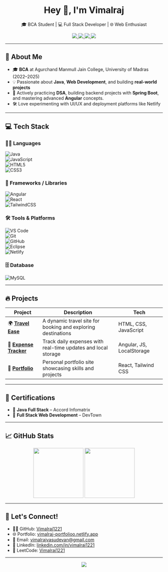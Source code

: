 <h1 align="center">Hey 👋, I'm Vimalraj</h1>

<p align="center">
  🎓 BCA Student | 💻 Full Stack Developer | 🌐 Web Enthusiast
</p>

<p align="center">
  <a href="https://vimalraj-portfolioo.netlify.app" target="_blank">
    <img src="https://img.shields.io/badge/Portfolio-%23000000?style=for-the-badge&logo=firefox&logoColor=white" />
  </a>
  <a href="https://github.com/Vimalraj1221" target="_blank">
    <img src="https://img.shields.io/badge/GitHub-%23181717?style=for-the-badge&logo=github&logoColor=white" />
  </a>
  <a href="https://www.linkedin.com/in/vimalraj1221" target="_blank">
    <img src="https://img.shields.io/badge/LinkedIn-%230077B5?style=for-the-badge&logo=linkedin&logoColor=white" />
  </a>
  <a href="mailto:vimalrajvasudevan@gmail.com" target="_blank">
    <img src="https://img.shields.io/badge/Gmail-%23D14836?style=for-the-badge&logo=gmail&logoColor=white" />
  </a>
</p>

---

## 🚀 About Me

- 🎓  **BCA** at Agurchand Manmull Jain College, University of Madras (2022–2025)
- 💡 Passionate about **Java**, **Web Development**, and building **real-world projects**
- 🔭 Actively practicing **DSA**, building backend projects with **Spring Boot**, and mastering advanced **Angular** concepts.
- 🛠️ Love experimenting with UI/UX and deployment platforms like Netlify

---

## 💻 Tech Stack

### 👨‍💻 Languages  
![Java](https://img.icons8.com/color/48/java-coffee-cup-logo.png)  
![JavaScript](https://img.shields.io/badge/-JavaScript-F7DF1E?style=flat-square&logo=javascript&logoColor=black)  
![HTML5](https://img.shields.io/badge/-HTML5-E34F26?style=flat-square&logo=html5&logoColor=white)  
![CSS3](https://img.shields.io/badge/-CSS3-1572B6?style=flat-square&logo=css3&logoColor=white)

### 🧰 Frameworks / Libraries  
![Angular](https://img.shields.io/badge/-Angular-DD0031?style=flat-square&logo=angular&logoColor=white)  
![React](https://img.shields.io/badge/-React-20232A?style=flat-square&logo=react&logoColor=61DAFB)  
![TailwindCSS](https://img.shields.io/badge/-Tailwind_CSS-38B2AC?style=flat-square&logo=tailwind-css&logoColor=white)

### 🛠️ Tools & Platforms  
![VS Code](https://img.shields.io/badge/-VS%20Code-007ACC?style=flat-square&logo=visual-studio-code&logoColor=white)  
![Git](https://img.shields.io/badge/-Git-F05032?style=flat-square&logo=git&logoColor=white)  
![GitHub](https://img.shields.io/badge/-GitHub-181717?style=flat-square&logo=github&logoColor=white)  
![Eclipse](https://img.shields.io/badge/-Eclipse-2C2255?style=flat-square&logo=eclipse-ide&logoColor=white)  
![Netlify](https://img.shields.io/badge/-Netlify-00C7B7?style=flat-square&logo=netlify&logoColor=white)

### 🗄️ Database  
![MySQL](https://img.shields.io/badge/-MySQL-005C84?style=flat-square&logo=mysql&logoColor=white)

---

## 🔥 Projects

| Project | Description | Tech |
|--------|-------------|------|
| 🌍 [**Travel Ease**](https://travela1221.netlify.app) | A dynamic travel site for booking and exploring destinations | HTML, CSS, JavaScript |
| 💸 [**Expense Tracker**](https://expensetrackerinr.netlify.app) | Track daily expenses with real-time updates and local storage | Angular, JS, LocalStorage |
| 💼 [**Portfolio**](https://vimalraj-portfolioo.netlify.app) | Personal portfolio site showcasing skills and projects | React, Tailwind CSS |

---

## 🧾 Certifications

- 📜 **Java Full Stack** – Accord Infomatrix  
- 📜 **Full Stack Web Development** – DevTown

---

## 📈 GitHub Stats

<p align="center">
  <img src="https://github-readme-stats.vercel.app/api?username=Vimalraj1221&show_icons=true&theme=radical" height="160" />
  <img src="https://github-readme-stats.vercel.app/api/top-langs/?username=Vimalraj1221&layout=compact&theme=radical" height="160" />
</p>

---

## 🎯 Let's Connect!

- 🧑‍💻 GitHub: [Vimalraj1221](https://github.com/Vimalraj1221)  
- 🌐 Portfolio: [vimalraj-portfolioo.netlify.app](https://vimalraj-portfolioo.netlify.app)  
- 📧 Email: [vimalrajvasudevan@gmail.com](mailto:vimalrajvasudevan@gmail.com)  
- 💼 LinkedIn: [linkedin.com/in/vimalraj1221](https://linkedin.com/in/vimalraj1221)  
- 🧩 LeetCode: [Vimalraj1221](https://leetcode.com/u/Vimalraj1221)

---

<p align="center">
  <img src="https://readme-typing-svg.herokuapp.com?font=Fira+Code&weight=500&size=20&pause=1000&center=true&width=500&lines=Thanks+for+visiting+my+profile!+;Happy+Coding!+💻" />
</p>
